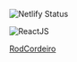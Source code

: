 ![Netlify Status](https://api.netlify.com/api/v1/badges/6c542871-5683-4168-a5d2-548833ada782/deploy-status)

![ReactJS](https://img.shields.io/static/v1?label=Frontend&message=ReactJS&color=blue&style=for-the-badge&logo=React)

[RodCordeiro](https://rodcordeiro.com.br/)